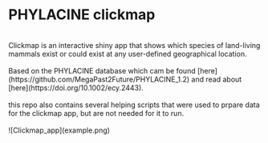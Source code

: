 PHYLACINE clickmap
=================================================================================
<br>
Clickmap is an interactive shiny app that shows which species of land-living mammals exist 
or could exist at any user-defined geographical location.
<br><br>
Based on the PHYLACINE database which cam be found [here](https://github.com/MegaPast2Future/PHYLACINE_1.2) and read about [here](https://doi.org/10.1002/ecy.2443).
<br><br>
this repo also contains several helping scripts that were used to prpare data for the clickmap app, but are not needed for it to run. 
<br><br>
![Clickmap_app](example.png)

